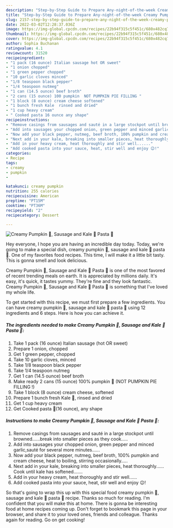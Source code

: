 ```yaml
---
description: "Step-by-Step Guide to Prepare Any-night-of-the-week Creamy Pumpkin 🎃, Sausage and Kale 🥬 Pasta 🍝"
title: "Step-by-Step Guide to Prepare Any-night-of-the-week Creamy Pumpkin 🎃, Sausage and Kale 🥬 Pasta 🍝"
slug: 2157-step-by-step-guide-to-prepare-any-night-of-the-week-creamy-pumpkin-sausage-and-kale-pasta
date: 2022-03-02T12:28:37.036Z
image: https://img-global.cpcdn.com/recipes/22b94f315c5f451c/680x482cq70/creamy-pumpkin-sausage-and-kale-pasta-recipe-main-photo.jpg
thumbnail: https://img-global.cpcdn.com/recipes/22b94f315c5f451c/680x482cq70/creamy-pumpkin-sausage-and-kale-pasta-recipe-main-photo.jpg
cover: https://img-global.cpcdn.com/recipes/22b94f315c5f451c/680x482cq70/creamy-pumpkin-sausage-and-kale-pasta-recipe-main-photo.jpg
author: Sophia Buchanan
ratingvalue: 4.1
reviewcount: 31520
recipeingredient:
- "1 pack (16 ounce) Italian sausage hot OR sweet"
- "1 onion chopped"
- "1 green pepper chopped"
- "10 garlic cloves minced"
- "1/8 teaspoon black pepper"
- "1/4 teaspoon nutmeg"
- "1 can (14.5 ounce) beef broth"
- "2 cans (15 ounce) 100 pumpkin  NOT PUMPKIN PIE FILLING "
- "1 block (8 ounce) cream cheese softened"
- "1 bunch fresh Kale  rinsed and dried"
- "1 cup heavy cream"
- " Cooked pasta 16 ounce any shape"
recipeinstructions:
- "Remove casings from sausages and sauté in a large stockpot until browned......break into smaller pieces as they cook....."
- "Add into sausages your chopped onion, green pepper and minced garlic,sauté for several more minutes......"
- "Now add your black pepper, nutmeg, beef broth, 100% pumpkin and cream cheese, heat to boiling, stirring occasionally....."
- "Next add in your kale, breaking into smaller pieces, heat thoroughly...... Cook until kale has softened......."
- "Add in your heavy cream, heat thoroughly and stir well......"
- "Add cooked pasta into your sauce, heat, stir well and enjoy 😉!"
categories:
- Recipe
tags:
- creamy
- pumpkin
- 

katakunci: creamy pumpkin  
nutrition: 255 calories
recipecuisine: American
preptime: "PT15M"
cooktime: "PT36M"
recipeyield: "2"
recipecategory: Dessert

---
```



![Creamy Pumpkin 🎃, Sausage and Kale 🥬 Pasta 🍝](https://img-global.cpcdn.com/recipes/22b94f315c5f451c/680x482cq70/creamy-pumpkin-sausage-and-kale-pasta-recipe-main-photo.jpg)

Hey everyone, I hope you are having an incredible day today. Today, we're going to make a special dish, creamy pumpkin 🎃, sausage and kale 🥬 pasta 🍝. One of my favorites food recipes. This time, I will make it a little bit tasty. This is gonna smell and look delicious.



Creamy Pumpkin 🎃, Sausage and Kale 🥬 Pasta 🍝 is one of the most favored of recent trending meals on earth. It is appreciated by millions daily. It's easy, it's quick, it tastes yummy. They're fine and they look fantastic. Creamy Pumpkin 🎃, Sausage and Kale 🥬 Pasta 🍝 is something that I've loved my whole life.


To get started with this recipe, we must first prepare a few ingredients. You can have creamy pumpkin 🎃, sausage and kale 🥬 pasta 🍝 using 12 ingredients and 6 steps. Here is how you can achieve it.

<!--inarticleads1-->

##### The ingredients needed to make Creamy Pumpkin 🎃, Sausage and Kale 🥬 Pasta 🍝:

1. Take 1 pack (16 ounce) Italian sausage (hot OR sweet)
1. Prepare 1 onion, chopped
1. Get 1 green pepper, chopped
1. Take 10 garlic cloves, minced
1. Take 1/8 teaspoon black pepper
1. Take 1/4 teaspoon nutmeg
1. Get 1 can (14.5 ounce) beef broth
1. Make ready 2 cans (15 ounce) 100% pumpkin 🎃 (NOT PUMPKIN PIE FILLING !)
1. Take 1 block (8 ounce) cream cheese, softened
1. Prepare 1 bunch fresh Kale 🥬, rinsed and dried
1. Get 1 cup heavy cream
1. Get  Cooked pasta 🍝(16 ounce), any shape




<!--inarticleads2-->

##### Instructions to make Creamy Pumpkin 🎃, Sausage and Kale 🥬 Pasta 🍝:

1. Remove casings from sausages and sauté in a large stockpot until browned......break into smaller pieces as they cook.....
1. Add into sausages your chopped onion, green pepper and minced garlic,sauté for several more minutes......
1. Now add your black pepper, nutmeg, beef broth, 100% pumpkin and cream cheese, heat to boiling, stirring occasionally.....
1. Next add in your kale, breaking into smaller pieces, heat thoroughly...... Cook until kale has softened.......
1. Add in your heavy cream, heat thoroughly and stir well......
1. Add cooked pasta into your sauce, heat, stir well and enjoy 😉!




So that's going to wrap this up with this special food creamy pumpkin 🎃, sausage and kale 🥬 pasta 🍝 recipe. Thanks so much for reading. I'm confident that you will make this at home. There is gonna be interesting food at home recipes coming up. Don't forget to bookmark this page in your browser, and share it to your loved ones, friends and colleague. Thanks again for reading. Go on get cooking!
